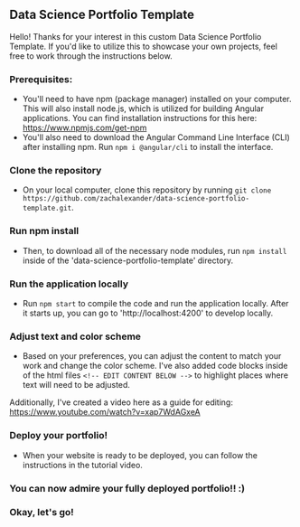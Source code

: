 ## Data Science Portfolio Template

Hello! Thanks for your interest in this custom Data Science Portfolio Template. If you'd like to utilize this to showcase your own projects, feel free to work through the instructions below.

### Prerequisites:
* You'll need to have npm (package manager) installed on your computer. This will also install node.js, which is utilized for building Angular applications. You can find installation instructions for this here: https://www.npmjs.com/get-npm
* You'll also need to download the Angular Command Line Interface (CLI) after installing npm. Run ```npm i @angular/cli``` to install the interface.

### Clone the repository
* On your local computer, clone this repository by running ```git clone https://github.com/zachalexander/data-science-portfolio-template.git```.  

### Run npm install
* Then, to download all of the necessary node modules, run ```npm install``` inside of the 'data-science-portfolio-template' directory.  

### Run the application locally
* Run ```npm start``` to compile the code and run the application locally. After it starts up, you can go to 'http://localhost:4200' to develop locally.

### Adjust text and color scheme
* Based on your preferences, you can adjust the content to match your work and change the color scheme. I've also added code blocks inside of the html files ```<!-- EDIT CONTENT BELOW -->``` to highlight places where text will need to be adjusted. 

Additionally, I've created a video here as a guide for editing: https://www.youtube.com/watch?v=xap7WdAGxeA

### Deploy your portfolio!  
 * When your website is ready to be deployed, you can follow the instructions in the tutorial video.

### You can now admire your fully deployed portfolio!! :)

### Okay, let's go!